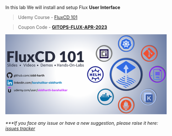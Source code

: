 

In this lab We will install and setup Flux **User Interface**

> Udemy Course - [FluxCD 101](https://www.udemy.com/course/gitops-flux/?couponCode=GITOPS-FLUX-APR-2023)

> Coupon Code - [**GITOPS-FLUX-APR-2023**](https://www.udemy.com/course/gitops-flux/?couponCode=GITOPS-FLUX-APR-2023)

<a href="https://www.udemy.com/course/gitops-flux/?couponCode=GITOPS-FLUX-APR-2023" style="text-align: center"><img src="./FluxCD-101-Udemy-Image-2-small.png" align="center"></a>

###### ****If you face any issue or have a new suggestion, please raise it here: [issues tracker](https://github.com/sidd-harth/fluxcd-tracker/issues)*
